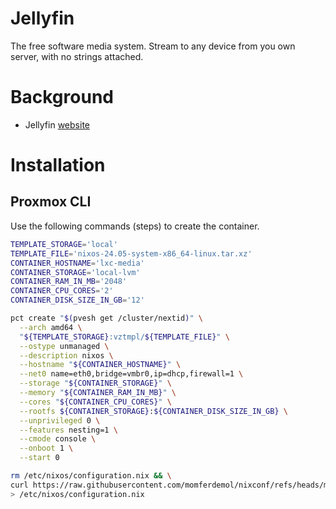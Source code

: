 # Jellyfin

The free software media system. Stream to any device from you own server, with no strings attached.

# Background

- Jellyfin [website](https://jellyfin.org/)

# Installation

## Proxmox CLI

Use the following commands (steps) to create the container.

```sh
TEMPLATE_STORAGE='local'
TEMPLATE_FILE='nixos-24.05-system-x86_64-linux.tar.xz'
CONTAINER_HOSTNAME='lxc-media'
CONTAINER_STORAGE='local-lvm'
CONTAINER_RAM_IN_MB='2048'
CONTAINER_CPU_CORES='2'
CONTAINER_DISK_SIZE_IN_GB='12'
```

```sh
pct create "$(pvesh get /cluster/nextid)" \
  --arch amd64 \
  "${TEMPLATE_STORAGE}:vztmpl/${TEMPLATE_FILE}" \
  --ostype unmanaged \
  --description nixos \
  --hostname "${CONTAINER_HOSTNAME}" \
  --net0 name=eth0,bridge=vmbr0,ip=dhcp,firewall=1 \
  --storage "${CONTAINER_STORAGE}" \
  --memory "${CONTAINER_RAM_IN_MB}" \
  --cores "${CONTAINER_CPU_CORES}" \
  --rootfs ${CONTAINER_STORAGE}:${CONTAINER_DISK_SIZE_IN_GB} \
  --unprivileged 0 \
  --features nesting=1 \
  --cmode console \
  --onboot 1 \
  --start 0
  ```

```sh
rm /etc/nixos/configuration.nix && \
curl https://raw.githubusercontent.com/momferdemol/nixconf/refs/heads/main/lxc-media/configuration.nix \
> /etc/nixos/configuration.nix
```
